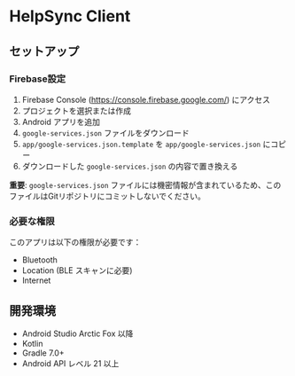 # HelpSync Client

## セットアップ

### Firebase設定

1. Firebase Console (https://console.firebase.google.com/) にアクセス
2. プロジェクトを選択または作成
3. Android アプリを追加
4. `google-services.json` ファイルをダウンロード
5. `app/google-services.json.template` を `app/google-services.json` にコピー
6. ダウンロードした `google-services.json` の内容で置き換える

**重要**: `google-services.json` ファイルには機密情報が含まれているため、このファイルはGitリポジトリにコミットしないでください。

### 必要な権限

このアプリは以下の権限が必要です：
- Bluetooth
- Location (BLE スキャンに必要)
- Internet

## 開発環境

- Android Studio Arctic Fox 以降
- Kotlin
- Gradle 7.0+
- Android API レベル 21 以上
